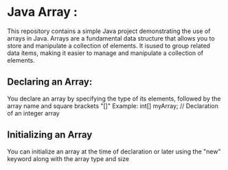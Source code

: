 # Java Array :

This repository contains a simple Java project demonstrating the use of arrays in Java. 
Arrays are a fundamental data structure that allows you to store and manipulate a collection of elements. It isused to group related data items, making it easier to manage and manipulate a collection of elements.

## Declaring an Array: 
You declare an array by specifying the type of its elements, followed by the array name and square brackets "[]"
Example:
int[] myArray; // Declaration of an integer array

## Initializing an Array
You can initialize an array at the time of declaration or later using the "new" keyword along with the array type and size
